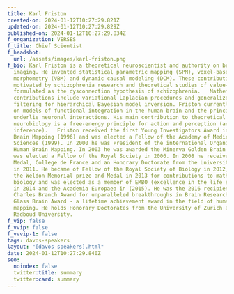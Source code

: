 ```yaml
---
title: Karl Friston
created-on: 2024-01-12T10:27:29.821Z
updated-on: 2024-01-12T10:27:29.829Z
published-on: 2024-01-12T10:27:29.834Z
f_organization: VERSES
f_title: Chief Scientist
f_headshot:
  url: /assets/images/karl-friston.png
f_bio: Karl Friston is a theoretical neuroscientist and authority on brain
  imaging. He invented statistical parametric mapping (SPM), voxel-based
  morphometry (VBM) and dynamic causal modeling (DCM). These contributions were
  motivated by schizophrenia research and theoretical studies of value-learning,
  formulated as the dysconnection hypothesis of schizophrenia.   Mathematical
  contributions include variational Laplacian procedures and generalized
  filtering for hierarchical Bayesian model inversion. Friston currently works
  on models of functional integration in the human brain and the principles that
  underlie neuronal interactions. His main contribution to theoretical
  neurobiology is a free-energy principle for action and perception (active
  inference).   Friston received the first Young Investigators Award in Human
  Brain Mapping (1996) and was elected a Fellow of the Academy of Medical
  Sciences (1999). In 2000 he was President of the international Organization of
  Human Brain Mapping. In 2003 he was awarded the Minerva Golden Brain Award and
  was elected a Fellow of the Royal Society in 2006. In 2008 he received a
  Medal, College de France and an Honorary Doctorate from the University of York
  in 2011. He became of Fellow of the Royal Society of Biology in 2012, received
  the Weldon Memorial prize and Medal in 2013 for contributions to mathematical
  biology and was elected as a member of EMBO (excellence in the life sciences)
  in 2014 and the Academia Europaea in (2015). He was the 2016 recipient of the
  Charles Branch Award for unparalleled breakthroughs in Brain Research and the
  Glass Brain Award - a lifetime achievement award in the field of human brain
  mapping. He holds Honorary Doctorates from the University of Zurich and
  Radboud University.
f_vip: false
f_vvip: false
f_vvvip-1: false
tags: davos-speakers
layout: "[davos-speakers].html"
date: 2024-01-12T10:27:29.840Z
seo:
  noindex: false
  twitter:title: summary
  twitter:card: summary
---
```

